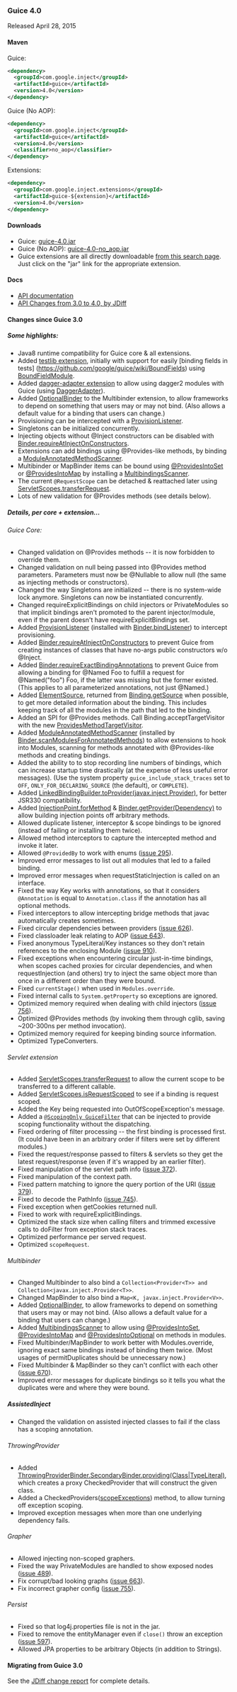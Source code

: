 ### Guice 4.0

Released April 28, 2015

#### Maven

Guice:

```xml
<dependency>
  <groupId>com.google.inject</groupId>
  <artifactId>guice</artifactId>
  <version>4.0</version>
</dependency>
```

Guice (No AOP):

```xml
<dependency>
  <groupId>com.google.inject</groupId>
  <artifactId>guice</artifactId>
  <version>4.0</version>
  <classifier>no_aop</classifier>
</dependency>
```

Extensions:

```xml
<dependency>
  <groupId>com.google.inject.extensions</groupId>
  <artifactId>guice-${extension}</artifactId>
  <version>4.0</version>
</dependency>
```

#### Downloads

 * Guice: [guice-4.0.jar](http://search.maven.org/remotecontent?filepath=com/google/inject/guice/4.0/guice-4.0.jar)
 * Guice (No AOP): [guice-4.0-no_aop.jar](http://search.maven.org/remotecontent?filepath=com/google/inject/guice/4.0/guice-4.0-no_aop.jar)
 * Guice extensions are all directly downloadable [from this search page](http://search.maven.org/#search%7Cga%7C1%7Cg%3A%22com.google.inject.extensions%22%20AND%20v%3A%224.0%22).  Just click on the "jar" link for the appropriate extension.

#### Docs

  * [API documentation](https://google.github.io/guice/api-docs/4.0/javadoc/index.html)
  * [API Changes from 3.0 to 4.0, by JDiff](http://google.github.io/guice/api-docs/4.0/api-diffs/changes.html)

#### Changes since Guice 3.0
##### Some highlights:
   * Java8 runtime compatibility for Guice core & all extensions.
   * Added [testlib extension](http://search.maven.org/#artifactdetails%7Ccom.google.inject.extensions%7Cguice-testlib%7C4.0%7Cjar), initially with support for easily [binding fields in tests] (https://github.com/google/guice/wiki/BoundFields) using [BoundFieldModule](https://google.github.io/guice/api-docs/4.0/javadoc/com/google/inject/testing/fieldbinder/BoundFieldModule.html).
   * Added [dagger-adapter extension](http://search.maven.org/#artifactdetails%7Ccom.google.inject.extensions%7Cguice-dagger-adapter%7C4.0%7Cjar) to allow using dagger2 modules with Guice (using [DaggerAdapter](https://google.github.io/guice/api-docs/4.0/javadoc/com/google/inject/daggeradapter/DaggerAdapter.html)).
   * Added [OptionalBinder](http://google.github.io/guice/api-docs/4.0/javadoc/com/google/inject/multibindings/OptionalBinder.html) to the Multibinder extension, to allow frameworks to depend on something that users may or may not bind.  (Also allows a default value for a binding that users can change.)
   * Provisioning can be intercepted with a [ProvisionListener](http://google.github.io/guice/api-docs/4.0/javadoc/com/google/inject/spi/ProvisionListener.html).
   * Singletons can be initialized concurrently.
   * Injecting objects without @Inject constructors can be disabled with [Binder.requireAtInjectOnConstructors](http://google.github.io/guice/api-docs/4.0/javadoc/com/google/inject/Binder.html#requireAtInjectOnConstructors--).
   * Extensions can add bindings using @Provides-like methods, by binding a [ModuleAnnotatedMethodScanner](http://google.github.io/guice/api-docs/4.0/javadoc/com/google/inject/spi/ModuleAnnotatedMethodScanner.html).
   * Multibinder or MapBinder items can be bound using [@ProvidesIntoSet](https://google.github.io/guice/api-docs/4.0/javadoc/com/google/inject/multibindings/ProvidesIntoSet.html) or [@ProvidesIntoMap](https://google.github.io/guice/api-docs/4.0/javadoc/com/google/inject/multibindings/ProvidesIntoMap.html) by installing a [MultibindingsScanner](https://google.github.io/guice/api-docs/4.0/javadoc/com/google/inject/multibindings/MultibindingsScanner.html).
   * The current `@RequestScope` can be detached & reattached later using [ServletScopes.transferRequest](http://google.github.io/guice/api-docs/4.0/javadoc/com/google/inject/servlet/ServletScopes.html#transferRequest-java.util.concurrent.Callable-).
   * Lots of new validation for @Provides methods (see details below).

##### Details, per core + extension...
###### Guice Core:
  * Changed validation on @Provides methods -- it is now forbidden to override them.
  * Changed validation on null being passed into @Provides method parameters.  Parameters must now be @Nullable to allow null (the same as injecting methods or constructors).
  * Changed the way Singletons are initialized -- there is no system-wide lock anymore.  Singletons can now be instantiated concurrently.
  * Changed requireExplicitBindings on child injectors or PrivateModules so that implicit bindings aren't promoted to the parent injector/module, even if the parent doesn't have requireExplicitBindings set.
  * Added [ProvisionListener](http://google.github.io/guice/api-docs/4.0/javadoc/com/google/inject/spi/ProvisionListener.html) (installed with [Binder.bindListener](http://google.github.io/guice/api-docs/4.0/javadoc/com/google/inject/Binder.html#bindListener-com.google.inject.matcher.Matcher-com.google.inject.spi.ProvisionListener...-)) to intercept provisioning.
  * Added [Binder.requireAtInjectOnConstructors](http://google.github.io/guice/api-docs/4.0/javadoc/com/google/inject/Binder.html#requireAtInjectOnConstructors--) to prevent Guice from creating instances of classes that have no-args public constructors w/o @Inject.
  * Added [Binder.requireExactBindingAnnotations](http://google.github.io/guice/api-docs/4.0/javadoc/com/google/inject/Binder.html#requireExactBindingAnnotations--) to prevent Guice from allowing a binding for @Named Foo to fulfill a request for @Named("foo") Foo, if the latter was missing but the former existed.  (This applies to all parameterized annotations, not just @Named.)
  * Added [ElementSource](http://google.github.io/guice/api-docs/4.0/javadoc/com/google/inject/spi/ElementSource.html), returned from [Binding.getSource](http://google.github.io/guice/api-docs/4.0/javadoc/com/google/inject/spi/Element.html#getSource--) when possible, to get more detailed information about the binding.  This includes keeping track of all the modules in the path that led to the binding.
  * Added an SPI for @Provides methods. Call Binding.acceptTargetVisitor with the new [ProvidesMethodTargetVisitor](http://google.github.io/guice/api-docs/4.0/javadoc/com/google/inject/spi/ProvidesMethodTargetVisitor.html).
  * Added [ModuleAnnotatedMethodScanner](http://google.github.io/guice/api-docs/4.0/javadoc/com/google/inject/spi/ModuleAnnotatedMethodScanner.html) (installed by [Binder.scanModulesForAnnotatedMethods](http://google.github.io/guice/api-docs/4.0/javadoc/com/google/inject/Binder.html#scanModulesForAnnotatedMethods-com.google.inject.spi.ModuleAnnotatedMethodScanner-)) to allow extensions to hook into Modules, scanning for methods annotated with @Provides-like methods and creating bindings.
  * Added the ability to to stop recording line numbers of bindings, which can increase startup time drastically (at the expense of less useful error messages).  (Use the system property `guice_include_stack_traces` set to `OFF`, `ONLY_FOR_DECLARING_SOURCE` (the default), or `COMPLETE`).
  * Added [LinkedBindingBuilder.toProvider(javax.inject.Provider)](http://google.github.io/guice/api-docs/4.0/javadoc/com/google/inject/binder/LinkedBindingBuilder.html#toProvider-javax.inject.Provider-), for better JSR330 compatibility.
  * Added [InjectionPoint.forMethod](http://google.github.io/guice/api-docs/4.0/javadoc/com/google/inject/spi/InjectionPoint.html#forMethod-java.lang.reflect.Method-com.google.inject.TypeLiteral-) & [Binder.getProvider(Dependency)](http://google.github.io/guice/api-docs/4.0/javadoc/com/google/inject/Binder.html#getProvider-com.google.inject.spi.Dependency-) to allow building injection points off arbitrary methods.
  * Allowed duplicate listener, interceptor & scope bindings to be ignored (instead of failing or installing them twice).
  * Allowed method interceptors to capture the intercepted method and invoke it later.
  * Allowed `@ProvidedBy` to work with enums ([issue 295](https://github.com/google/guice/issues/295)).
  * Improved error messages to list out all modules that led to a failed binding.
  * Improved error messages when requestStaticInjection is called on an interface.
  * Fixed the way Key works with annotations, so that it considers `@Annotation` is equal to `Annotation.class` if the annotation has all optional methods.
  * Fixed interceptors to allow intercepting bridge methods that javac automatically creates sometimes.
  * Fixed circular dependencies between providers ([issue 626](https://github.com/google/guice/issues/626)).
  * Fixed classloader leak relating to AOP ([issue 643](https://github.com/google/guice/issues/643)).
  * Fixed anonymous TypeLiteral/Key instances so they don't retain references to the enclosing Module ([issue 910](https://github.com/google/guice/issues/910)).
  * Fixed exceptions when encountering circular just-in-time bindings, when scopes cached proxies for circular dependencies, and when requestInjection (and others) try to inject the same object more than once in a different order than they were bound.
  * Fixed `currentStage()` when used in `Modules.override`.
  * Fixed internal calls to `System.getProperty` so exceptions are ignored.
  * Optimized memory required when dealing with child injectors ([issue 756](https://github.com/google/guice/issues/756)).
  * Optimized @Provides methods (by invoking them through cglib, saving ~200-300ns per method invocation).
  * Optimized memory required for keeping binding source information.
  * Optimized TypeConverters.

###### Servlet extension
  * Added [ServletScopes.transferRequest](http://google.github.io/guice/api-docs/4.0/javadoc/com/google/inject/servlet/ServletScopes.html#transferRequest-java.util.concurrent.Callable-) to allow the current scope to be transferred to a different callable.
  * Added [ServletScopes.isRequestScoped](http://google.github.io/guice/api-docs/4.0/javadoc/com/google/inject/servlet/ServletScopes.html#isRequestScoped-com.google.inject.Binding-) to see if a binding is request scoped.
  * Added the Key being requested into OutOfScopeException's message.
  * Added a [`@ScopingOnly GuiceFilter`](http://google.github.io/guice/api-docs/4.0/javadoc/com/google/inject/servlet/ScopingOnly.html) that can be injected to provide scoping functionality without the dispatching.
  * Fixed ordering of filter processing -- the first binding is processed first.  (It could have been in an arbitrary order if filters were set by different modules.)
  * Fixed the request/response passed to filters & servlets so they get the latest request/response (even if it's wrapped by an earlier filter).
  * Fixed manipulation of the servlet path info ([issue 372](https://github.com/google/guice/issues/372)).
  * Fixed manipulation of the context path.
  * Fixed pattern matching to ignore the query portion of the URI ([issue 379](https://github.com/google/guice/issues/379)).
  * Fixed to decode the PathInfo ([issue 745](https://github.com/google/guice/issues/745)).
  * Fixed exception when getCookies returned null.
  * Fixed to work with requireExplicitBindings.
  * Optimized the stack size when calling filters and trimmed excessive calls to doFilter from exception stack traces.
  * Optimized performance per served request.
  * Optimized `scopeRequest`.

###### Multibinder
  * Changed Multibinder to also bind a `Collection<Provider<T>> and Collection<javax.inject.Provider<T>>`.
  * Changed MapBinder to also bind a `Map<K, javax.inject.Provider<V>>`.
  * Added [OptionalBinder](http://google.github.io/guice/api-docs/4.0/javadoc/com/google/inject/multibindings/OptionalBinder.html), to allow frameworks to depend on something that users may or may not bind.  (Also allows a default value for a binding that users can change.)
  * Added [MultibindingsScanner](https://google.github.io/guice/api-docs/4.0/javadoc/com/google/inject/multibindings/MultibindingsScanner.html) to allow using [@ProvidesIntoSet](https://google.github.io/guice/api-docs/4.0/javadoc/com/google/inject/multibindings/ProvidesIntoSet.html), [@ProvidesIntoMap](https://google.github.io/guice/api-docs/4.0/javadoc/com/google/inject/multibindings/ProvidesIntoMap.html) and [@ProvidesIntoOptional](https://google.github.io/guice/api-docs/4.0/javadoc/com/google/inject/multibindings/ProvidesIntoOptional.html) on methods in modules.
  * Fixed Multibinder/MapBinder to work better with Modules.override, ignoring exact same bindings instead of binding them twice.  (Most usages of permitDuplicates should be unnecessary now.)
  * Fixed Multibinder & MapBinder so they can't conflict with each other ([issue 670](https://github.com/google/guice/issues/670)).
  * Improved error messages for duplicate bindings so it tells you what the duplicates were and where they were bound.

##### AssistedInject
   * Changed the validation on assisted injected classes to fail if the class has a scoping annotation.

###### ThrowingProvider
   * Added [ThrowingProviderBinder.SecondaryBinder.providing(Class|TypeLiteral)](http://google.github.io/guice/api-docs/4.0/javadoc/com/google/inject/throwingproviders/ThrowingProviderBinder.SecondaryBinder.html#providing-java.lang.Class-), which creates a proxy CheckedProvider that will construct the given class.
   * Added a CheckedProviders([scopeExceptions](http://google.github.io/guice/api-docs/4.0/javadoc/com/google/inject/throwingproviders/CheckedProvides.html#scopeExceptions--)) method, to allow turning off exception scoping.
   * Improved exception messages when more than one underlying dependency fails.

###### Grapher
   * Allowed injecting non-scoped graphers.
   * Fixed the way PrivateModules are handled to show exposed nodes ([issue 489](https://github.com/google/guice/issues/489)).
   * Fix corrupt/bad looking graphs ([issue 663](https://github.com/google/guice/issues/663)).
   * Fix incorrect grapher config ([issue 755](https://github.com/google/guice/issues/755)).

###### Persist
   * Fixed so that log4j.properties file is not in the jar.
   * Fixed to remove the entityManager even if `close()` throw an exception ([issue 597](https://github.com/google/guice/issues/597)).
   * Allowed JPA properties to be arbitrary Objects (in addition to Strings).

#### Migrating from Guice 3.0
See the [JDiff change report](http://google.github.io/guice/api-docs/4.0/api-diffs/changes.html) for complete details.
